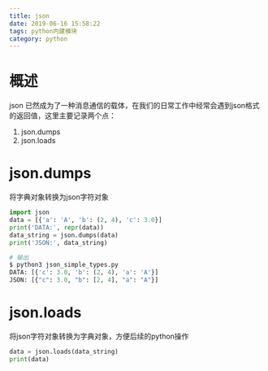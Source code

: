 ```yaml
---
title: json
date: 2019-06-16 15:58:22
tags: python内建模块
category: python
---
```


# 概述
json 已然成为了一种消息通信的载体，在我们的日常工作中经常会遇到json格式的返回值，这里主要记录两个点：

1. json.dumps
1. json.loads


# json.dumps
将字典对象转换为json字符对象

```python
import json
data = [{'a': 'A', 'b': (2, 4), 'c': 3.0}]
print('DATA:', repr(data))
data_string = json.dumps(data)
print('JSON:', data_string)

# 输出
$ python3 json_simple_types.py
DATA: [{'c': 3.0, 'b': (2, 4), 'a': 'A'}]
JSON: [{"c": 3.0, "b": [2, 4], "a": "A"}]
```

# json.loads
将json字符对象转换为字典对象，方便后续的python操作
```python
data = json.loads(data_string)
print(data)
```

